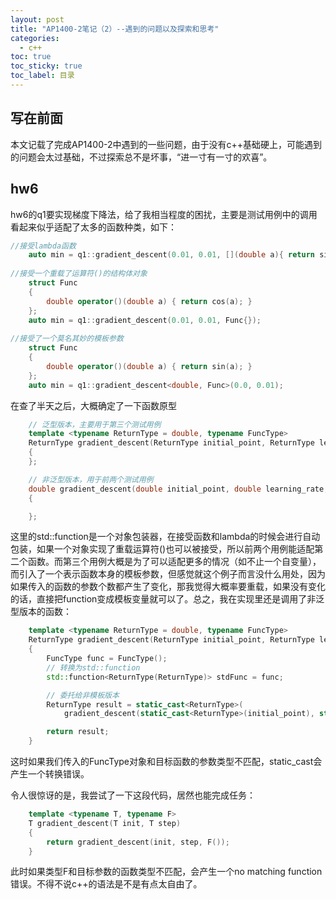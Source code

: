 ```yaml
---
layout: post
title: "AP1400-2笔记（2）--遇到的问题以及探索和思考"
categories:
  - c++
toc: true
toc_sticky: true
toc_label: 目录
---
```



## 写在前面

本文记载了完成AP1400-2中遇到的一些问题，由于没有c++基础硬上，可能遇到的问题会太过基础，不过探索总不是坏事，“进一寸有一寸的欢喜”。

## hw6
hw6的q1要实现梯度下降法，给了我相当程度的困扰，主要是测试用例中的调用看起来似乎适配了太多的函数种类，如下：

```c++
//接受lambda函数
    auto min = q1::gradient_descent(0.01, 0.01, [](double a){ return sin(a) + cos(a); });
                                    
//接受一个重载了运算符()的结构体对象
    struct Func
    {
        double operator()(double a) { return cos(a); }
    };
    auto min = q1::gradient_descent(0.01, 0.01, Func{});
    
//接受了一个莫名其妙的模板参数
    struct Func
    {
        double operator()(double a) { return sin(a); }
    };
    auto min = q1::gradient_descent<double, Func>(0.0, 0.01);
```

在查了半天之后，大概确定了一下函数原型

```c++
    // 泛型版本，主要用于第三个测试用例
    template <typename ReturnType = double, typename FuncType>
    ReturnType gradient_descent(ReturnType initial_point, ReturnType learning_rate)
    {      
    };

    // 非泛型版本，用于前两个测试用例
    double gradient_descent(double initial_point, double learning_rate, std::function<double(double)> func)
    {

    };

```

这里的std::function是一个对象包装器，在接受函数和lambda的时候会进行自动包装，如果一个对象实现了重载运算符()也可以被接受，所以前两个用例能适配第二个函数。而第三个用例大概是为了可以适配更多的情况（如不止一个自变量），而引入了一个表示函数本身的模板参数，但感觉就这个例子而言没什么用处，因为如果传入的函数的参数个数都产生了变化，那我觉得大概率要重载，如果没有变化的话，直接把function变成模板变量就可以了。总之，我在实现里还是调用了非泛型版本的函数：

```c++
    template <typename ReturnType = double, typename FuncType>
    ReturnType gradient_descent(ReturnType initial_point, ReturnType learning_rate)
    {
        FuncType func = FuncType();
        // 转换为std::function
        std::function<ReturnType(ReturnType)> stdFunc = func;

        // 委托给非模板版本
        ReturnType result = static_cast<ReturnType>(
            gradient_descent(static_cast<ReturnType>(initial_point), static_cast<ReturnType>(learning_rate), stdFunc));

        return result;
    }
```

这时如果我们传入的FuncType对象和目标函数的参数类型不匹配，static_cast会产生一个转换错误。

令人很惊讶的是，我尝试了一下这段代码，居然也能完成任务：

```c++
    template <typename T, typename F>
    T gradient_descent(T init, T step)
    {
        return gradient_descent(init, step, F());
    }
```

此时如果类型F和目标参数的函数类型不匹配，会产生一个no matching function错误。不得不说c++的语法是不是有点太自由了。